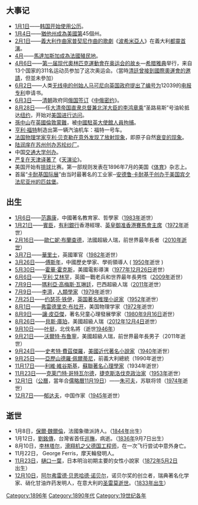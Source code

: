 ## 大事记

  - [1月1日](../Page/1月1日.md "wikilink")——[韩国开始使用](https://zh.wikipedia.org/wiki/大韩帝国 "wikilink")[公历](https://zh.wikipedia.org/wiki/公历 "wikilink")。
  - [1月4日](../Page/1月4日.md "wikilink")——[猶他州成為美國第](../Page/犹他州.md "wikilink")45個州。
  - [2月1日](../Page/2月1日.md "wikilink")——[義大利作曲家](https://zh.wikipedia.org/wiki/義大利 "wikilink")[普契尼作曲的歌劇](https://zh.wikipedia.org/wiki/普契尼 "wikilink")《[波希米亞人](../Page/波希米亞人.md "wikilink")》在義大利[都靈首演](https://zh.wikipedia.org/wiki/都靈 "wikilink")。
  - [4月](../Page/4月.md "wikilink")——[馬達加斯加成為](https://zh.wikipedia.org/wiki/馬達加斯加 "wikilink")[法國殖民地](https://zh.wikipedia.org/wiki/法國 "wikilink")。
  - [4月6日](../Page/4月6日.md "wikilink")——[第一届现代奧林匹克運動會在](../Page/1896年夏季奥林匹克运动会.md "wikilink")[奥运会的故乡](../Page/奥林匹克运动会.md "wikilink")—[希腊](../Page/希腊.md "wikilink")[雅典](../Page/雅典.md "wikilink")举行，来自13个国家的311名运动员参加了这次奥运会。（當時[清廷曾接到國際奧運會的邀請](../Page/清朝.md "wikilink")，但並未參加）
  - [6月2日](../Page/6月2日.md "wikilink")——人类[无线电的创始人](https://zh.wikipedia.org/wiki/无线电 "wikilink")[马可尼向英国政府提出了编号为](../Page/古列尔莫·马可尼.md "wikilink")12039的[电报](../Page/电报.md "wikilink")[专利](../Page/专利.md "wikilink")申请书。
  - [6月3日](../Page/6月3日.md "wikilink")——[清朝](../Page/清朝.md "wikilink")政府同[俄国签订](https://zh.wikipedia.org/wiki/俄国 "wikilink")《[中俄密约](https://zh.wikipedia.org/wiki/中俄密约 "wikilink")》。
  - [8月28日](../Page/8月28日.md "wikilink")——任[大清帝国](https://zh.wikipedia.org/wiki/大清帝国 "wikilink")[直隶总督兼](https://zh.wikipedia.org/wiki/直隶总督 "wikilink")[北洋大臣的](../Page/西洋.md "wikilink")[李鸿章乘](../Page/李鴻章.md "wikilink")“圣路易斯”号油轮抵达[纽约](https://zh.wikipedia.org/wiki/纽约市 "wikilink")，开始对[美国进行访问](https://zh.wikipedia.org/wiki/美國 "wikilink")。
  - [孫中山](../Page/孫中山.md "wikilink")在[英國](https://zh.wikipedia.org/wiki/英国 "wikilink")[倫敦蒙難](../Page/伦敦.md "wikilink")，被[中國駐英大使館人員拘捕](https://zh.wikipedia.org/wiki/中国 "wikilink")。
  - [亨利·福特](../Page/亨利·福特.md "wikilink")制造出第一辆汽油机车：福特一号车。
  - [法国](https://zh.wikipedia.org/wiki/法国 "wikilink")[物理学家](../Page/物理学家.md "wikilink")[亨利·贝克勒在意外发现了](https://zh.wikipedia.org/wiki/亨利·贝克勒 "wikilink")[放射现象](../Page/辐射.md "wikilink")，即原子自然[衰变的现象](https://zh.wikipedia.org/wiki/衰变 "wikilink")。
  - [陆润庠在](https://zh.wikipedia.org/wiki/陆润庠 "wikilink")[苏州创办](../Page/苏州市.md "wikilink")[苏纶纱厂](https://zh.wikipedia.org/wiki/苏纶纱厂 "wikilink")。
  - 中国[交通大学创办](https://zh.wikipedia.org/wiki/交通大学 "wikilink")。
  - [严复在天津译著了](../Page/嚴復.md "wikilink")《[天演论](https://zh.wikipedia.org/wiki/天演论 "wikilink")》。
  - 美国开始有[排球](../Page/排球.md "wikilink")比赛。第一部规则发表在1896年7月的美国《[体育](../Page/体育.md "wikilink")》杂志上。
  - 首届“[卡耐基国际展](https://zh.wikipedia.org/wiki/卡耐基国际展 "wikilink")”由当时最著名的工业家─[安德鲁·卡耐基于创办于美国宾夕法尼亚州的匹兹堡](https://zh.wikipedia.org/wiki/安德鲁·卡耐基 "wikilink")。

## 出生

  - [1月6日](../Page/1月6日.md "wikilink")——[范壽康](https://zh.wikipedia.org/wiki/范壽康 "wikilink")，中國著名教育家、哲學家（[1983年](../Page/1983年.md "wikilink")逝世）
  - [1月21日](https://zh.wikipedia.org/wiki/1月21日 "wikilink")——[賓臣](../Page/賓臣_\(有利銀行大班\).md "wikilink")，[有利銀行](../Page/有利銀行.md "wikilink")香港經理、[英皇御准香港賽馬會主席](https://zh.wikipedia.org/wiki/英皇御准香港賽馬會 "wikilink")（[1972年](../Page/1972年.md "wikilink")逝世）
  - [2月16日](../Page/2月16日.md "wikilink")——[歐仁妮·布蘭查德](../Page/歐仁妮·布蘭查德.md "wikilink")，法國超級人瑞，前世界最年長者（[2010年逝世](https://zh.wikipedia.org/wiki/2010年 "wikilink")）
  - [3月7日](../Page/3月7日.md "wikilink")——[華里士](../Page/華里士.md "wikilink")，英國軍官（[1982年](../Page/1982年.md "wikilink")逝世）
  - [3月26日](../Page/3月26日.md "wikilink")——[傅斯年](../Page/傅斯年.md "wikilink")，中國歷史學家、學術領導人 ( [1950年](../Page/1950年.md "wikilink")逝世 )
  - [5月30日](../Page/5月30日.md "wikilink")——[霍華·霍克斯](../Page/霍華·霍克斯.md "wikilink")，美國電影導演（[1977年](../Page/1977年.md "wikilink")[12月26日](../Page/12月26日.md "wikilink")逝世）
  - [6月6日](../Page/6月6日.md "wikilink")——[亨利·艾林罕](https://zh.wikipedia.org/wiki/亨利·艾林罕 "wikilink")，英國一戰老兵和世界最年長男性（[2009年](../Page/2009年.md "wikilink")逝世）
  - [7月9日](https://zh.wikipedia.org/wiki/7月9日 "wikilink")——[瑪利亞·高梅斯·瓦琳廷](../Page/瑪利亞·高梅斯·瓦琳廷.md "wikilink")，巴西超級人瑞（[2011年](../Page/2011年.md "wikilink")逝世）
  - [7月9日](https://zh.wikipedia.org/wiki/7月9日 "wikilink")——[李濟](../Page/李濟.md "wikilink")，[人類學家](https://zh.wikipedia.org/wiki/人类学家 "wikilink")（[1979年](../Page/1979年.md "wikilink")逝世）
  - [7月25日](https://zh.wikipedia.org/wiki/7月25日 "wikilink")——[约瑟芬·铁伊](../Page/约瑟芬·铁伊.md "wikilink")，[英国著名推理小说家](https://zh.wikipedia.org/wiki/英国 "wikilink")（[1952年](../Page/1952年.md "wikilink")逝世）
  - [8月1日](../Page/8月1日.md "wikilink")——[弗雷德里克·布拉开](https://zh.wikipedia.org/wiki/弗雷德里克·布拉开 "wikilink")，美国物理学家（[1972年](../Page/1972年.md "wikilink")逝世）
  - [8月9日](../Page/8月9日.md "wikilink")——[讓·皮亞傑](../Page/讓·皮亞傑.md "wikilink")，著名兒童心理發展學家（[1980年](../Page/1980年.md "wikilink")[9月16日](../Page/9月16日.md "wikilink")逝世）
  - [8月26日](../Page/8月26日.md "wikilink")——[貝斯·庫珀](../Page/貝斯·庫珀.md "wikilink")，美國超級人瑞（[2012年](../Page/2012年.md "wikilink")[12月4日](../Page/12月4日.md "wikilink")逝世）
  - [9月10日](../Page/9月10日.md "wikilink")——[叶挺](../Page/叶挺.md "wikilink")，北伐名將（逝世[1946年](../Page/1946年.md "wikilink")）
  - [9月21日](../Page/9月21日.md "wikilink")——[沃爾特·布魯寧](../Page/沃爾特·布魯寧.md "wikilink")，美國超級人瑞，前世界最年長男子（2011年逝世）
  - [9月24日](../Page/9月24日.md "wikilink")——[史考特·費茲傑羅](https://zh.wikipedia.org/wiki/佛兰西斯·史考特·基·费兹杰罗 "wikilink")，[美國近代著名](https://zh.wikipedia.org/wiki/美國 "wikilink")[小說家](https://zh.wikipedia.org/wiki/小说家 "wikilink")（[1940年](../Page/1940年.md "wikilink")逝世）
  - [9月25日](../Page/9月25日.md "wikilink")——[亞歷山德羅·佩爾蒂尼](https://zh.wikipedia.org/wiki/亞歷山德羅·佩爾蒂尼 "wikilink")，前義大利總統（1990年逝世）
  - [11月17日](../Page/11月17日.md "wikilink")——[利維·維谷斯基](../Page/利維·維谷斯基.md "wikilink")，[蘇聯著名](https://zh.wikipedia.org/wiki/蘇聯 "wikilink")[心理學家](https://zh.wikipedia.org/wiki/心理學家 "wikilink")（1934年逝世）
  - [11月23日](../Page/11月23日.md "wikilink")——[克莱门特·哥特瓦尔德](../Page/克莱门特·哥特瓦尔德.md "wikilink")，[捷克斯洛伐克政治家](https://zh.wikipedia.org/wiki/捷克斯洛伐克 "wikilink")（[1953年](../Page/1953年.md "wikilink")逝世）
  - [12月1日](../Page/12月1日.md "wikilink")（[公曆](https://zh.wikipedia.org/wiki/公历 "wikilink")，當年合[儒略曆](../Page/儒略曆.md "wikilink")[11月19日](../Page/11月19日.md "wikilink")）——[朱可夫](https://zh.wikipedia.org/wiki/朱可夫 "wikilink")，苏联将领（[1974年](../Page/1974年.md "wikilink")逝世）
  - [12月7日](../Page/12月7日.md "wikilink")——[郁达夫](../Page/郁達夫.md "wikilink")，中国作家（[1945年](../Page/1945年.md "wikilink")逝世）

## 逝世

  - 1月8日，[保爾·魏爾倫](https://zh.wikipedia.org/wiki/保爾·魏爾倫 "wikilink")，法國象徵派詩人。（[1844年](../Page/1844年.md "wikilink")出生）
  - 1月12日，[劉銘傳](../Page/劉銘傳.md "wikilink")，台灣省首任[巡撫](../Page/巡撫.md "wikilink")，病逝。（[1836年](https://zh.wikipedia.org/wiki/1836年 "wikilink")9月7日出生）
  - 8月10日，[李林塔尔](https://zh.wikipedia.org/wiki/李林塔尔 "wikilink")，[滑翔机之父德国工程师](https://zh.wikipedia.org/wiki/滑翔机 "wikilink")，在一次飞行尝试中意外身亡。
  - 11月22日， George Ferris，摩天輪發明人。
  - [11月23日](../Page/11月23日.md "wikilink")，[樋口一葉](../Page/樋口一葉.md "wikilink")，日本明治初期主要的女性小說家（[1872年](https://zh.wikipedia.org/wiki/1872年 "wikilink")[5月2日](../Page/5月2日.md "wikilink")出生）
  - [12月10日](../Page/12月10日.md "wikilink")，[阿尔弗雷德·贝恩哈德·诺贝尔](../Page/阿尔弗雷德·诺贝尔.md "wikilink")，诺贝尔奖的创立者，瑞典著名化学家、硝化甘油炸药发明人，在意大利的[圣雷莫逝世](https://zh.wikipedia.org/wiki/圣雷莫 "wikilink")。（[1833年出生](https://zh.wikipedia.org/wiki/1833年 "wikilink")）

[Category:1896年](https://zh.wikipedia.org/wiki/Category:1896年 "wikilink") [Category:1890年代](https://zh.wikipedia.org/wiki/Category:1890年代 "wikilink") [Category:19世纪各年](https://zh.wikipedia.org/wiki/Category:19世纪各年 "wikilink")